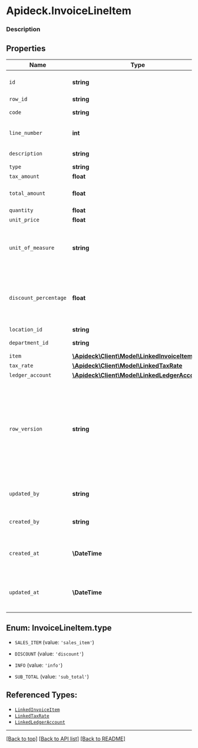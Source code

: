 # Apideck.InvoiceLineItem

### Description

## Properties
Name | Type | Description | Notes
------------ | ------------- | ------------- | -------------
`id` | **string** | A unique identifier for an object. | [optional] 
`row_id` | **string** | Row ID | [optional] 
`code` | **string** | User defined item code | [optional] 
`line_number` | **int** | Line number in the invoice | [optional] 
`description` | **string** | User defined description | [optional] 
`type` | **string** | Item type | [optional] 
`tax_amount` | **float** | Tax amount | [optional] 
`total_amount` | **float** | Total amount of the line item | [optional] 
`quantity` | **float** |  | [optional] 
`unit_price` | **float** |  | [optional] 
`unit_of_measure` | **string** | Description of the unit type the item is sold as, ie: kg, hour. | [optional] 
`discount_percentage` | **float** | Discount percentage applied to the line item when supported downstream. | [optional] 
`location_id` | **string** | Location id | [optional] 
`department_id` | **string** | Department id | [optional] 
`item` | [**\Apideck\Client\Model\LinkedInvoiceItem**](LinkedInvoiceItem.md) |  | [optional] 
`tax_rate` | [**\Apideck\Client\Model\LinkedTaxRate**](LinkedTaxRate.md) |  | [optional] 
`ledger_account` | [**\Apideck\Client\Model\LinkedLedgerAccount**](LinkedLedgerAccount.md) |  | [optional] 
`row_version` | **string** | A binary value used to detect updates to a object and prevent data conflicts. It is incremented each time an update is made to the object. | [optional] 
`updated_by` | **string** | The user who last updated the object. | [optional] 
`created_by` | **string** | The user who created the object. | [optional] 
`created_at` | **\DateTime** | The date and time when the object was created. | [optional] 
`updated_at` | **\DateTime** | The date and time when the object was last updated. | [optional] 





<a name="TYPE"></a>
## Enum: InvoiceLineItem.type


* `SALES_ITEM` (value: `'sales_item'`)

* `DISCOUNT` (value: `'discount'`)

* `INFO` (value: `'info'`)

* `SUB_TOTAL` (value: `'sub_total'`)




## Referenced Types:














* [`LinkedInvoiceItem`](LinkedInvoiceItem.md)
* [`LinkedTaxRate`](LinkedTaxRate.md)
* [`LinkedLedgerAccount`](LinkedLedgerAccount.md)






---

[[Back to top]](#) [[Back to API list]](../../../../README.md#documentation-for-api-endpoints) [[Back to README]](../../../../README.md)



